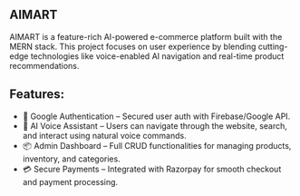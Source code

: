 ## AIMART 
AIMART is a feature-rich AI-powered e-commerce platform built with the MERN stack. This project focuses on user experience by blending cutting-edge technologies like voice-enabled AI navigation and real-time product recommendations.


## Features:
- 🔐 Google Authentication – Secured user auth with Firebase/Google API.
- 🧠 AI Voice Assistant – Users can navigate through the website, search, and interact using natural voice commands.
- 📦 Admin Dashboard – Full CRUD functionalities for managing products, inventory, and categories.
- 💳 Secure Payments – Integrated with Razorpay for smooth checkout and payment processing.
